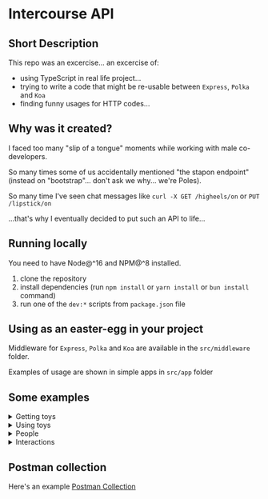 # Intercourse API

## Short Description

This repo was an excercise... an excercise of:

- using TypeScript in real life project...
- trying to write a code that might be re-usable between `Express`, `Polka` and `Koa`
- finding funny usages for HTTP codes...

## Why was it created?

I faced too many "slip of a tongue" moments while working with male co-developers.

So many times some of us accidentally mentioned "the stapon endpoint" (instead on "bootstrap"... don't ask we why... we're Poles).

So many time I've seen chat messages like `curl -X GET /higheels/on` or `PUT /lipstick/on`

...that's why I eventually decided to put such an API to life...

## Running locally

You need to have Node@^16 and NPM@^8 installed.

1. clone the repository
2. install dependencies (run `npm install` or `yarn install` or `bun install` command)
3. run one of the `dev:*` scripts from `package.json` file

## Using as an easter-egg in your project

Middleware for `Express`, `Polka` and `Koa` are available in the `src/middleware` folder.

Examples of usage are shown in simple apps in `src/app` folder

## Some examples

<details>
<summary>Getting toys</summary>

**REQUEST:**

```
# GET http://localhost:1234/handcuffs
```

**RESPONSE:**

```
{"status":200,"message":"OK"}
```

</details>

<details>
<summary>Using toys</summary>

**REQUEST:**

```
# PUT http://localhost:1234/highheels/on
```

**RESPONSE:**

```
{"status":202,"message":"Accepted"}
```

</details>

<details>
<summary>People</summary>

**REQUEST:**

```
# GET http://localhost:1234/teenager
```

**RESPONSE:**

```
{"status":451,"message":"Unavailable For Legal Reasons"}
```

**REQUEST:**

```
# GET http://localhost:1234/escort
```

**RESPONSE:**

```
{"status":402,"message":"Payment Required"}
```

**REQUEST:**

```
# POST http://localhost:1234/orgy
```

**RESPONSE:**

```
{"status":429,"message":"Too Many Requests"}
```

</details>

<details>
<summary>Interactions</summary>

**REQUEST:**

```
# PUT http://localhost:1234/tongue/into/ear
```

**RESPONSE:**

```
{"status":502,"message":"Bad Gateway"}
```

**REQUEST:**

```
# PUT http://localhost:1234/dick/into/ass
```

**RESPONSE:**

```
{"status":401,"message":"Unauthorized without ?condom"}
```

</details>

## Postman collection

Here's an example [Postman Collection](./intercourse-api.postman_collection.json)
